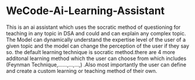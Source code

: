 # WeCode-Ai-Learning-Assistant

This is an ai assistant which uses the socratic method of questioning for teaching in any topic in DSA and could and can explain any complex topic. The Model can dynamically understand the expertise level of the user of a given topic and the model can change the perception of the user if they say so. the default learning technique is socratic method.there are 4 more additonal learning method which the user can choose from which includes (Feynman Technique,......,...,...,) .Also most importantly the user can define and create a custom learning or teaching method of their own.


